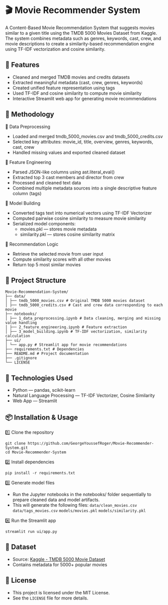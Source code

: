 # 🎬 Movie Recommender System
A Content-Based Movie Recommendation System that suggests movies similar to a given title using the TMDB 5000 Movies Dataset from Kaggle. The system combines metadata such as genres, keywords, cast, crew, and movie descriptions to create a similarity-based recommendation engine using TF-IDF vectorization and cosine similarity.

## 🚀 Features
- Cleaned and merged TMDB movies and credits datasets
- Extracted meaningful metadata (cast, crew, genres, keywords)
- Created unified feature representation using tags
- Used TF-IDF and cosine similarity to compute movie similarity
- Interactive Streamlit web app for generating movie recommendations

## 🧠 Methodology
🧹 Data Preprocessing
- Loaded and merged tmdb_5000_movies.csv and tmdb_5000_credits.csv
- Selected key attributes: movie_id, title, overview, genres, keywords, cast, crew
- Handled missing values and exported cleaned dataset

🧩 Feature Engineering
- Parsed JSON-like columns using ast.literal_eval()
- Extracted top 3 cast members and director from crew
- Processed and cleaned text data
- Combined multiple metadata sources into a single descriptive feature column (tags)

🤖 Model Building
- Converted tags text into numerical vectors using TF-IDF Vectorizer
- Computed pairwise cosine similarity to measure movie similarity
- Serialized model components:
   - movies.pkl — stores movie metadata
   - similarity.pkl — stores cosine similarity matrix

🧮 Recommendation Logic
- Retrieve the selected movie from user input
- Compute similarity scores with all other movies
- Return top 5 most similar movies

## 📂 Project Structure
```
Movie-Recommendation-System/
├── data/
│ ├── tmdb_5000_movies.csv # Original TMDB 5000 movies dataset
│ ├── tmdb_5000_credits.csv # Cast and crew data corresponding to each movie
├── notebooks/
│ ├── 1_data_preprocessing.ipynb # Data cleaning, merging and missing value handling
│ ├── 2_feature_engineering.ipynb # Feature extraction
│ ├── 3_model_building.ipynb # TF-IDF vectorization, similarity calculation
├── ui/
│ └── app.py # Streamlit app for movie recommendations
├── requirements.txt # Dependencies
├── README.md # Project documentation
├── .gitignore
└── LICENSE
```

## 🧰 Technologies Used
- Python — pandas, scikit-learn
- Natural Language Processing — TF-IDF Vectorizer, Cosine Similarity
- Web App — Streamlit

## 📦 Installation & Usage
1️⃣ Clone the repository
```
git clone https://github.com/GeorgeYoussefRoger/Movie-Recommender-System.git
cd Movie-Recommender-System
```
2️⃣ Install dependencies
```
pip install -r requirements.txt
```
3️⃣ Generate model files
- Run the Jupyter notebooks in the notebooks/ folder sequentially to prepare cleaned data and model artifacts.
- This will generate the following files:
   `data/clean_movies.csv`
   `data/tags_movies.csv`
   `models/movies.pkl`
   `models/similarity.pkl`

4️⃣ Run the Streamlit app
```
streamlit run ui/app.py
```

## 📂 Dataset
- Source: [Kaggle - TMDB 5000 Movie Dataset](https://www.kaggle.com/datasets/tmdb/tmdb-movie-metadata)
- Contains metadata for 5000+ popular movies

## 📜 License
- This project is licensed under the MIT License.
- See the `LICENSE` file for more details.
